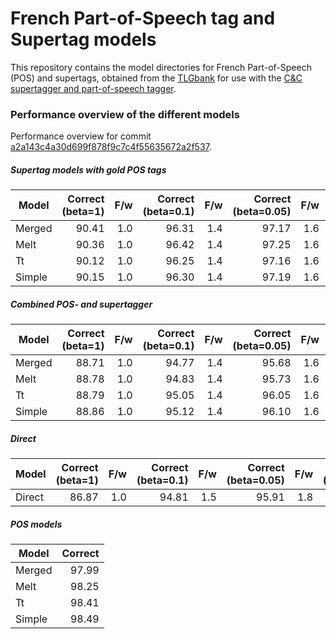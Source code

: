 # French Part-of-Speech tag and Supertag models

This repository contains the model directories for French Part-of-Speech (POS) and supertags, obtained from the [TLGbank](https://github.com/RichardMoot/TLGbank/) for use with the
[C&C supertagger
  and part-of-speech tagger](http://svn.ask.it.usyd.edu.au/trac/candc/wiki).

### Performance overview of the different models

Performance overview for commit [a2a143c4a30d699f878f9c7c4f55635672a2f537](https://github.com/RichardMoot/models/commit/a2a143c4a30d699f878f9c7c4f55635672a2f537).

##### Supertag models with gold POS tags

Model | Correct (beta=1) | F/w |Correct (beta=0.1) | F/w | Correct (beta=0.05) | F/w | Correct (beta=0.01) | F/w | Correct (beta=0.005)| F/w | Correct (beta=0.001) | F/w
------|---------:|-----------:|-------:|----------:|--------:|----------:|--------:|----------:|--------:|----------:|--------:|---------:
Merged | 90.41 |  1.0 | 96.31 |  1.4 | 97.17 |  1.6 | 98.37 |  2.3 | 98.54 |  2.8 | 98.80 |  4.5
Melt | 90.36 |  1.0 | 96.42 |  1.4 | 97.25 |  1.6 | 98.43 |  2.4 | 98.62 |  2.9 | 98.88 |  4.5
Tt |  90.12 |  1.0 | 96.25 |  1.4 | 97.16 |  1.6 | 98.39 |  2.4 | 98.56 |  2.9 | 98.84 |  4.6
Simple | 90.15 |  1.0 | 96.30 |  1.4 | 97.19 |  1.6 | 98.43 |  2.4 | 98.62 |  2.9 | 98.87 |  4.6


##### Combined POS- and supertagger

Model | Correct (beta=1) | F/w |Correct (beta=0.1) | F/w | Correct (beta=0.05) | F/w | Correct (beta=0.01) | F/w | Correct (beta=0.005)| F/w | Correct (beta=0.001) | F/w
------|---------:|-----------:|-------:|----------:|--------:|----------:|--------:|----------:|--------:|----------:|--------:|---------:
Merged | 88.71 |  1.0 | 94.77 |  1.4 | 95.68 |  1.6 | 97.23 |  2.4 | 97.55 |  2.9 | 98.06 |  4.5
Melt | 88.78 |  1.0 | 94.83 |  1.4 | 95.73 |  1.6 | 97.22 |  2.4 | 97.55 |  2.9 | 98.10 |  4.5
Tt  | 88.79 |  1.0 | 95.05 |  1.4 | 96.05 |  1.6 | 97.55 |  2.4 | 97.81 |  2.9 | 98.26 |  4.6
Simple | 88.86 |  1.0 | 95.12 |  1.4 | 96.10 |  1.6 | 97.57 |  2.4 | 97.86 |  2.9 | 98.29 |  4.6

##### Direct


Model | Correct (beta=1) | F/w |Correct (beta=0.1) | F/w | Correct (beta=0.05) | F/w | Correct (beta=0.01) | F/w | Correct (beta=0.005)| F/w | Correct (beta=0.001) | F/w
------|---------:|-----------:|-------:|----------:|--------:|----------:|--------:|----------:|--------:|----------:|--------:|---------:
Direct | 86.87 |  1.0 | 94.81 |  1.5 | 95.91 |  1.8 | 97.30 |  2.9 | 97.57 |  3.7 | 97.94 |  6.3


##### POS models

Model | Correct |
-----|-----:|
Merged  | 97.99
Melt  | 98.25
Tt    | 98.41
Simple  | 98.49
